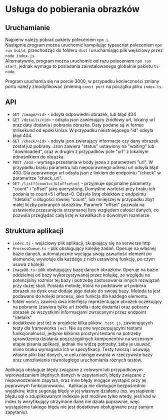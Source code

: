 # Usługa do pobierania obrazków

## Uruchamianie

Najpierw należy pobrać pakiety poleceniem `npm i`.  
Następnie program można uruchomić kompilując typescript poleceniem `npm run build`, przechodząc do folderu `dist` i uruchamiając plik wejściowy przez `node index.js`.  
Alternatywnie, program można uruchomić od razu poleceniem `npm run start`, jednak wymaga to posiadania zainstalowanego globalnie pakietu `ts-node`.

Program uruchamia się na porcie 3000, w przypadku konieczności zmiany portu należy zmodyfikować zmienną `const port` na początku pliku `index.ts`.

## API

- `GET /image/<id>` - odsyła odpowiedni obrazek, lub błąd 404
- `GET /details/<id>` - odsyła json zawierający źródłowy url, lokalny url oraz daty dodania i pobrania obrazka. Daty podane są w formie milisekund od epoki Unixa. W przypadku nieistniejącego "id" odsyła błąd 404.
- `GET /check/<id>` - odsyła json zwierający informacje czy dany obrazek został już pobrany. Json zawiera "status" ustawiony na "waiting" lub "downloaded", oraz w drugim z przypadków pole "url" z lokalnym odnośnikiem do obrazka.
- `POST /add` - wymaga przesłania w body jsona z parametrem "url". W przypadku braku parametru lub niepoprawnego adresu url odsyła błąd 400. Dla poprawnego url odsyła json z linkiem do endpointu "/check" w parametrze "check_url".
- `GET /list?[count=c]&[offset=o]` - przyjmuje opcjonalne parametry "count" i "offset" jako querystring. Domyślne wartości przy braku ich podania to count=5 i offset=0. Odsyła listę obiektów z endpointu "/details" o długości równej "count", lub mniejszej w przypadku zbyt małej liczby pobranych obrazków. Parametr "offset" pozwala na ustawienie przesunięcia otrzymanej listy względem całości danych, co pozwala przeglądać całą listę w kawałkach o dowolnym rozmiarze.

## Struktura aplikacji

- `index.ts` - wejściowy plik aplikacji, skupiający się na serwerze http
- `ProcessQueue.ts` - plik obsługujący kolejkę zadań. Operuje na własnej bazie danych, automatycznie wyciąga swoją zawartość element po elemencie, wywołuje dla każdego z nich ustawioną funkcję, po czym usuwa z kolejki.
- `ImageDB.ts`- plik obsługujący bazę danych obrazków. Operuje na bazie oddzielnej od bazy wykorzystywanej przez kolejkę, ze względu na potencjalny rozmiar tej bazy i potrzebę zastosowania innych rozwiązań przy dużej skali. Posiada metodę, która na podstawie url pobiera obrazek na dysk oraz dodaje jego detale do swojej bazy. Metoda ta jest podawano do kolejki procesu, jako funkcja dla każdego elementu.
- folder `models` zawiera dwa interfejsy reprezentujące obrazek oczekujący na pobranie (zawiera tylko url źródła i datę dodania) oraz pobrany obrazek ze wszystkimi informacjami zwracanymi przez endpoint "/details"
- dodatkowo jest też w projekcie kilka plików `.test.js`, zawierających testy dla frameworka `jest`. Nie są one wyczerpującymi testami funkcjonalności, jedynie kilkoma prostymi testami na potrzeby sprawdzenia działania poszczególnych komponentów na wczesnym etapie pisania aplikacji, jednak nie widzę potrzeby, żeby je usuwać, mimo braku wymagania ich w specyfikacji. Testy tworzą i usuwają własne pliki baz danych, w celu nieingerowania w rzeczywiste bazy oraz umożliwienia równoległego uruchomiania różnych testów.

Aplikacja obsługuje błędy związane z celowym lub przypadkowym wprowadzaniem błędnych danych w zapytaniach, błędy związane z niepowodzeniem zapytań, oraz inne błędy mogące wystąpić przy jej poprawnym funkcjonowaniu.  
Aplikacja nie obsługuje bezpośrednio wyjątków, które sugerują błędy w jej własnym działaniu (np. wystąpienie błędu sql o zduplikowanym indeksie jest możliwe tylko wtedy, jeśli kod w index.ts weryfikujący otrzymane dane nie działa poprawnie, więc wystąpienie takiego błędu nie jest dodatkowo obsługiwane przy samym zapytaniu).
